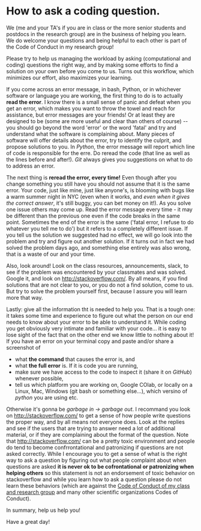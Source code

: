 How to ask a coding question. 
==================================

We (me and your TA's if you are in class or the more senior students and postdocs in the research group) are in the business of helping you learn. We do welcome your questions and being helpful to each other is part of the Code of Conduct in my research group! 

Please try to help us managing the workload by asking (computational and coding) questions the right way, and by making some efforts to find a solution on your own before you come to us. 
Turns out this workflow, which minimizes our effort, also maximizes your learning. 

If you come across an error message, in bash, Python, or in whichever software or language you are 
working, the first thing to do is to actually **read the error**. I know there is a small sense of panic and defeat when you get an error, which makes you want to throw the towel and reach for assistance, but error messages are your friends! Or at least they are designed to be (some are more useful and clear than others of course) --  you should go beyond the word 'error' or the word 'fatal' and try and understand 
what the software is complaining about. Many pieces of software will offer details about the error, try to identify the culprit, and propose solutions to you. In _Python_, the error message will report which line of code is responsible for the erre. Do reread the code (that line as well as the lines before and after!). _Git_ always gives you suggestions on what to do to address an error. 

The next thing is **reread the error, every time!** Even though after you change something you still have you should not assume that 
it is the same error. Your code, just like mine, just like anyone's, is blooming with bugs like a warm summer night 
in NYC (even when it works, and _even when it gives the correct answer_, it's still buggy, you can bet money on it!). As you solve one issue 
others may come up. Read the error message every time - it may be different than the previous one even if the code breaks in the same point. Sometimes the end of the error is the same ('fatal error, I refuse to do whatever you tell me to do') but it refers to a completely different issue. If you tell us the 
solution we suggested had no effect, we will go look into the problem and try and figure out another solution. If
it turns out in fact we had solved the problem days ago, and something else entirely was also wrong, that is a waste of our and your time. 

Also, look around! Look on the class resources, announcements, slack, to see if the problem was encountered by your classmates and was solved. Google it, and look on http://stackoverflow.com/. By all means, if you find solutions that are not clear to you, 
or you do not a find solution, come to us. But try to solve the problem yourself first, because I assure you will learn more that way. 

Lastly: give all the information tht is needed to help you. That is a tough one: it takes some time and experience to figure out what the person on our end needs to know about your error to be able to understand it. While coding you get obviously very intimate and familiar with your code... it is easy to lose sight of the fact that on the other end we know little to nothing about it!
If you have an error on your terminal copy and paste 
and/or share a screenshot of 
- what **the command** that causes the error is, and 
- what **the full error** is. If it is code you are running, 
- make sure we have access to the code to inspect it (share it on _GitHub_) whenever possible,
- tell us which platform you are working on, Google COlab, or locally on a Linux, Mac, Windows (git bash or something else...), which versino of _python_ you are using etc.

Otherwise it's gonna be _garbage in -> garbage out_. 
I recommand you look on http://stackoverflow.com/ to get a sense of how people 
write questions the proper way, and by all means not everyone does. Look at the replies and see 
if the users that are trying to answer need a lot of additional material, or if they are complaining about the format of the question.  Note that http://stackoverflow.com/  can be a pretty toxic environment and people do tend to become confrrontational and patronizing if questions are not asked correctly. While I encourage you to get a sense of what is the right way to ask a question by figuring out what people complaint about when questions are asked **it is never ok to be cofrontational or patronizing when helping others** so this statement is not an endorsement of toxic behavior on stackoverflow and while you learn how to ask a question please do not learn these behaviors (which are against the [Code of Conduct of my class and research group](https://github.com/fedhere/FBBTeamResources/blob/master/CodeOfConduct.md) and many other scientific organizations Codes of Conduct).

In summary, help us help you! 

Have a great day!
